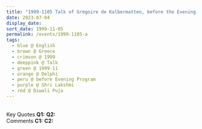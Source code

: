 ```yaml
---
title: "1999-1105 Talk of Grégoire de Kalbermatten, before the Evening Program, Friday before Diwālī Pūjā (Dhanatheras Day), Apollon Camping, Delphi, Greece"
date: 2023-07-04
display_date: 
sort_date: 1999-11-05
permalink: /events/1999-1105-a
tags:
  - blue @ English
  - brown @ Greece
  - crimson @ 1999
  - deeppink @ Talk
  - green @ 1999-11
  - orange @ Delphi
  - peru @ before Evening Program
  - purple @ Shri Lakshmi
  - red @ Diwali Puja
---
```


<br>

<wave-list>
  <list-title color="DarkSeaGreen" width="55">Key Quotes</list-title>
  <list-item color="BlanchedAlmond" width="280"><b>Q1:</b> <i></i></list-item>
  <list-item color="Lavender" width="280"><b>Q2:</b> <i></i></list-item>
</wave-list>

<br>

<wave-list>
  <list-title color="DarkSeaGreen" width="55">Comments</list-title>
  <list-item color="BlanchedAlmond" width="280"><b>C1:</b> <i></i></list-item>
  <list-item color="Lavender" width="280"><b>C2:</b> <i></i></list-item>
</wave-list>